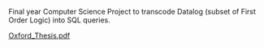 Final year Computer Science Project to transcode Datalog (subset of First Order Logic) into SQL queries.

[Oxford_Thesis.pdf](https://github.com/user-attachments/files/17532024/Oxford_Thesis.pdf)
